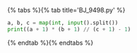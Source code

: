{% tabs %}{% tab title='BJ_9498.py' %}

```py
a, b, c = map(int, input().split())
print((a + 1) * (b + 1) // (c + 1) - 1)
```

{% endtab %}{% endtabs %}

